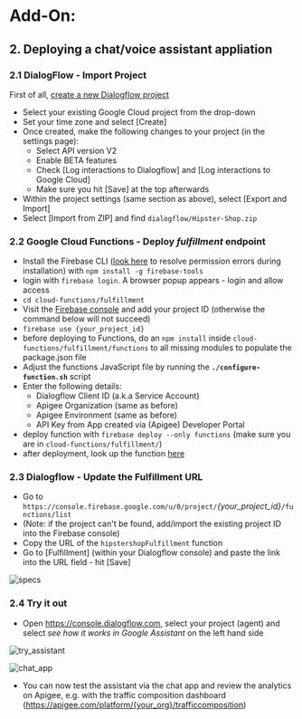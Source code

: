 # Add-On:

## 2. Deploying a chat/voice assistant appliation

###  2.1 DialogFlow - Import Project  
First of all, [create a new Dialogflow project](https://console.dialogflow.com/api-client/#/newAgent)
- Select your existing Google Cloud project from the drop-down
- Set your time zone and select [Create]
- Once created, make the following changes to your project (in the settings page):
	- Select API version V2
	- Enable BETA features
	- Check [Log interactions to Dialogflow] and [Log interactions to Google Cloud]
	- Make sure you hit [Save] at the top afterwards
- Within the project settings (same section as above), select [Export and Import]
- Select [Import from ZIP] and find `dialogflow/Hipster-Shop.zip`
		
###  2.2 Google Cloud Functions - Deploy *fulfillment* endpoint
- Install the Firebase CLI ([look here](https://docs.npmjs.com/resolving-eacces-permissions-errors-when-installing-packages-globally) to resolve permission errors during installation) with
`npm install -g firebase-tools`
- login with `firebase login`. A browser popup appears - login and allow access
- `cd cloud-functions/fulfillment`		
- Visit the [Firebase console](https://console.firebase.google.com/) and add your project ID (otherwise the command below will not succeed)
- `firebase use {your_project_id}`
- before deploying to Functions, do an `npm install` inside `cloud-functions/fulfillment/functions` to all missing modules to populate the package.json file
- Adjust the functions JavaScript file by running the **`./configure-function.sh`** script
- Enter the following details:
	- Dialogflow Client ID (a.k.a Service Account)
	- Apigee Organization (same as before)
	- Apigee Environment (same as before)
	- API Key from App created via (Apigee) Developer Portal
- deploy function with `firebase deploy --only functions` (make sure you are in `cloud-functions/fulfillment/`)
- after deployment, look up the function [here](https://console.cloud.google.com/functions)
		
###  2.3 Dialogflow - Update the Fulfillment URL
- Go to `https://console.firebase.google.com/u/0/project/`*{your_project_id}*`/functions/list`
- (Note: if the project can't be found, add/import the existing project ID into the Firebase console) 
- Copy the URL of the `hipstershopFulfillment` function
- Go to [Fulfillment] (within your Dialogflow console) and paste the link into the URL field - hit [Save]

![specs](https://github.com/mikesson/hipster-apim-demo_assistant-app/blob/master/img/function_url.png?raw=true)


### 2.4 Try it out
- Open https://console.dialogflow.com, select your project (agent) and select *see how it works in Google Assistant* on the left hand side

![try_assistant](https://github.com/mikesson/hipster-apim-demo_assistant-app/blob/master/img/try_google_assistant.png?raw=true)

![chat_app](https://github.com/mikesson/hipster-apim-demo_assistant-app/blob/master/img/ads.png?raw=true)


- You can now test the assistant via the chat app and review the analytics on Apigee, e.g. with the traffic composition dashboard (https://apigee.com/platform/{your_org}/trafficcomposition)